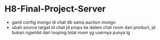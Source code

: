 # H8-Final-Project-Server

- ganti config mongo di chat db sama auction mongo
- ubah source target id chat jd props ke dalem chat room dari product, jd bukan ngambil dari looping total room yg usernya punya lg